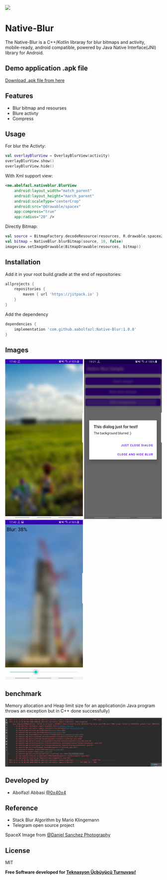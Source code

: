 [![](https://jitpack.io/v/aabolfazl/Native-blur.svg)](https://jitpack.io/#aabolfazl/Native-blur)

# Native-Blur

The Native-Blur is a C++/Kotlin libraray for blur bitmaps and activity, mobile-ready, android
compatible, powered by Java Native Interface(JNI) library for Android.

## Demo application .apk file
[Download .apk file from here](https://github.com/aabolfazl/Native-Blur/raw/main/app-release_v1_0_0.apk)

## Features

- Blur bitmap and resourses
- Blure activty
- Compress

## Usage

For blur the Activty:

```kotlin
val overlayBlurView = OverlayBlurView(activity)
overlayBlurView.show()
overlayBlurView.hide()
```

With Xml support view:

```xml
<me.abolfazl.nativeblur.BlurView
    android:layout_width="match_parent"
    android:layout_height="march_parent"
    android:scaleType="centerCrop"
    android:src="@drawable/spacex"
    app:compress="true"
    app:radius="20" />
```

Directly Bitmap:

```kotlin
val source = BitmapFactory.decodeResource(resources, R.drawable.spacex2)
val bitmap = NativeBlur.blurBitmap(source, 10, false)
imageview.setImageDrawable(BitmapDrawable(resources, bitmap))
```

## Installation

Add it in your root build.gradle at the end of repositories:

```gradle
allprojects {
	repositories {
		maven { url 'https://jitpack.io' }
	}
}
```

Add the dependency

```gradle
dependencies { 
    implementation 'com.github.aabolfazl:Native-Blur:1.0.0'
}
```
## Images
<img src="https://github.com/aabolfazl/Native-Blur/blob/main/images/shot1.jpg?raw=true" width=250 title="Shot"> <img src="https://github.com/aabolfazl/Native-Blur/blob/main/images/shot2.jpg?raw=true" width=250 title="Shot"> <img src="https://github.com/aabolfazl/Native-Blur/blob/main/images/shot3.jpg?raw=true" width=250 title="Shot">

## benchmark
Memory allocation and Heap limit size for an application(in Java program throws an exception but in C++ done successfully)

<img src="https://github.com/aabolfazl/Native-Blur/blob/main/images/shot4.png?raw=true" width=700 title="Shot">

## Developed by

- Abolfazl Abbasi [@0x40x4](https://twitter.com/0x40x4)

## Reference
- Stack Blur Algorithm by Mario Klingemann
- Telegram open source project

SpaceX Image from [@Daniel Sanchez Photography](https://twitter.com/Daniel_S_Images)

## License

MIT

**Free Software developed for [Teknasyon Üçbüyücü Turnuvası!](https://ucbuyucuturnuvasi.com)**

